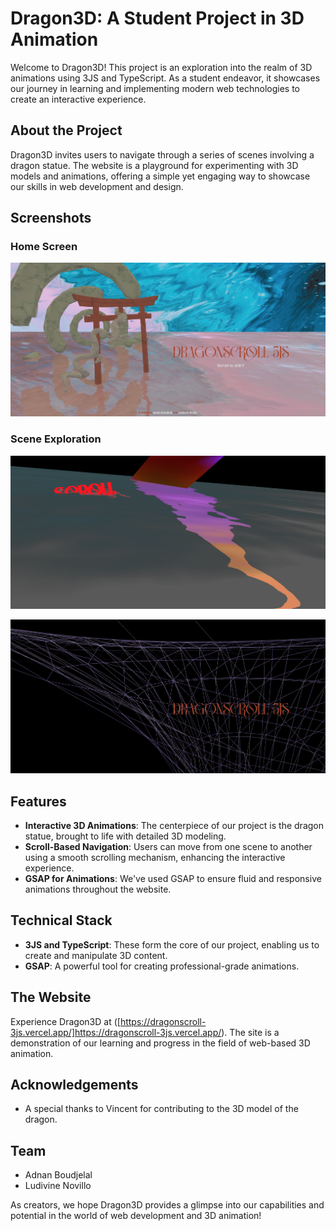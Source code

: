 # Dragon3D: A Student Project in 3D Animation

Welcome to Dragon3D! This project is an exploration into the realm of 3D animations using 3JS and TypeScript. As a student endeavor, it showcases our journey in learning and implementing modern web technologies to create an interactive experience.

## About the Project
Dragon3D invites users to navigate through a series of scenes involving a dragon statue.  The website is a playground for experimenting with 3D models and animations, offering a simple yet engaging way to showcase our skills in web development and design.

## Screenshots

### Home Screen
![Home Screen](static/screenshot/Screenshot_titleScreen.png)

### Scene Exploration
![Map Selection](static/screenshot/Screenshot_inExperience1.png)

![In-Game Experience](static/screenshot/Screenshot_inExperience2.png)


## Features

- **Interactive 3D Animations**: The centerpiece of our project is the dragon statue, brought to life with detailed 3D modeling.
- **Scroll-Based Navigation**: Users can move from one scene to another using a smooth scrolling mechanism, enhancing the interactive experience.
- **GSAP for Animations**: We've used GSAP to ensure fluid and responsive animations throughout the website.

## Technical Stack

- **3JS and TypeScript**: These form the core of our project, enabling us to create and manipulate 3D content.
- **GSAP**: A powerful tool for creating professional-grade animations.

## The Website

Experience Dragon3D at ([https://dragonscroll-3js.vercel.app/]https://dragonscroll-3js.vercel.app/). The site is a demonstration of our learning and progress in the field of web-based 3D animation.

## Acknowledgements

- A special thanks to Vincent for contributing to the 3D model of the dragon.

## Team

- Adnan Boudjelal
- Ludivine Novillo

As creators, we hope Dragon3D provides a glimpse into our capabilities and potential in the world of web development and 3D animation!

